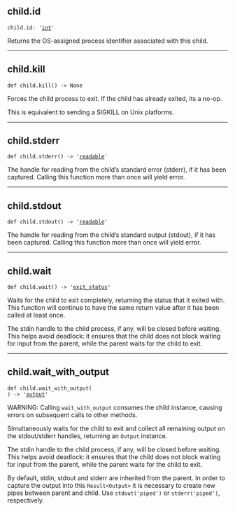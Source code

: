 

## child.id

<pre class="language-python"><code><span class="source python"><span class="meta qualified-name python"><span class="meta generic-name python">child</span><span class="punctuation accessor dot python">.</span><span class="meta generic-name python">id</span></span><span class="punctuation separator annotation variable python">:</span> <span class="meta string python"><span class="string quoted single python"><span class="punctuation definition string begin python">&#39;</span></span></span><span class="meta string python"><span class="string quoted single python"><a href="/lib/int">int</a><span class="punctuation definition string end python">&#39;</span></span></span></span></code></pre>

Returns the OS-assigned process identifier associated with this child.

***

## child.kill

<pre class="language-python"><code><span class="source python"><span class="meta function python"><span class="storage type function python">def</span> <span class="entity name function python"><span class="meta generic-name python">child</span></span>.<span class="entity name function python"><span class="meta generic-name python">kill</span></span></span><span class="meta function parameters python"><span class="punctuation section parameters begin python">(</span></span><span class="meta function parameters python"><span class="punctuation section parameters end python">)</span></span><span class="meta function python"> </span><span class="meta function annotation return python"><span class="punctuation separator annotation return python">-&gt;</span> <span class="constant language python">None</span></span></span></code></pre>

Forces the child process to exit. If the child has already exited, its a no-op.

This is equivalent to sending a SIGKILL on Unix platforms.

***

## child.stderr

<pre class="language-python"><code><span class="source python"><span class="meta function python"><span class="storage type function python">def</span> <span class="entity name function python"><span class="meta generic-name python">child</span></span>.<span class="entity name function python"><span class="meta generic-name python">stderr</span></span></span><span class="meta function parameters python"><span class="punctuation section parameters begin python">(</span></span><span class="meta function parameters python"><span class="punctuation section parameters end python">)</span></span><span class="meta function python"> </span><span class="meta function annotation return python"><span class="punctuation separator annotation return python">-&gt;</span> <span class="meta string python"><span class="string quoted single python"><span class="punctuation definition string begin python">&#39;</span></span></span><span class="meta string python"><span class="string quoted single python"><a href="/lib/std/io/readable_stream">readable</a><span class="punctuation definition string end python">&#39;</span></span></span></span></span></code></pre>

The handle for reading from the child’s standard error (stderr), if it has been captured. Calling this function more than once will yield error.

***

## child.stdout

<pre class="language-python"><code><span class="source python"><span class="meta function python"><span class="storage type function python">def</span> <span class="entity name function python"><span class="meta generic-name python">child</span></span>.<span class="entity name function python"><span class="meta generic-name python">stdout</span></span></span><span class="meta function parameters python"><span class="punctuation section parameters begin python">(</span></span><span class="meta function parameters python"><span class="punctuation section parameters end python">)</span></span><span class="meta function python"> </span><span class="meta function annotation return python"><span class="punctuation separator annotation return python">-&gt;</span> <span class="meta string python"><span class="string quoted single python"><span class="punctuation definition string begin python">&#39;</span></span></span><span class="meta string python"><span class="string quoted single python"><a href="/lib/std/io/readable_stream">readable</a><span class="punctuation definition string end python">&#39;</span></span></span></span></span></code></pre>

The handle for reading from the child’s standard output (stdout), if it has been captured. Calling this function more than once will yield error.

***

## child.wait

<pre class="language-python"><code><span class="source python"><span class="meta function python"><span class="storage type function python">def</span> <span class="entity name function python"><span class="meta generic-name python">child</span></span>.<span class="entity name function python"><span class="meta generic-name python">wait</span></span></span><span class="meta function parameters python"><span class="punctuation section parameters begin python">(</span></span><span class="meta function parameters python"><span class="punctuation section parameters end python">)</span></span><span class="meta function python"> </span><span class="meta function annotation return python"><span class="punctuation separator annotation return python">-&gt;</span> <span class="meta string python"><span class="string quoted single python"><span class="punctuation definition string begin python">&#39;</span></span></span><span class="meta string python"><span class="string quoted single python"><a href="/lib/std/process/exit_status">exit_status</a><span class="punctuation definition string end python">&#39;</span></span></span></span></span></code></pre>

Waits for the child to exit completely, returning the status that it exited with. This function will continue to have the same return value after it has been called at least once.

The stdin handle to the child process, if any, will be closed
before waiting. This helps avoid deadlock: it ensures that the
child does not block waiting for input from the parent, while
the parent waits for the child to exit.

***

## child.wait\_with\_output

<pre class="language-python"><code><span class="source python"><span class="meta function python"><span class="storage type function python">def</span> <span class="entity name function python"><span class="meta generic-name python">child</span></span>.<span class="entity name function python"><span class="meta generic-name python">wait_with_output</span></span></span><span class="meta function parameters python"><span class="punctuation section parameters begin python">(</span></span><span class="meta function parameters python">
<span class="punctuation section parameters end python">)</span></span><span class="meta function python"> </span><span class="meta function annotation return python"><span class="punctuation separator annotation return python">-&gt;</span> <span class="meta string python"><span class="string quoted single python"><span class="punctuation definition string begin python">&#39;</span></span></span><span class="meta string python"><span class="string quoted single python"><a href="/lib/std/process/output">output</a><span class="punctuation definition string end python">&#39;</span></span></span></span></span></code></pre>

WARNING: Calling `wait_with_output` consumes the child instance, causing errors on subsequent calls to other methods.

Simultaneously waits for the child to exit and collect all remaining
output on the stdout/stderr handles, returning an `Output`
instance.

The stdin handle to the child process, if any, will be closed
before waiting. This helps avoid deadlock: it ensures that the
child does not block waiting for input from the parent, while
the parent waits for the child to exit.

By default, stdin, stdout and stderr are inherited from the parent.
In order to capture the output into this `Result<Output>` it is
necessary to create new pipes between parent and child. Use
`stdout('piped')` or `stderr('piped')`, respectively.
